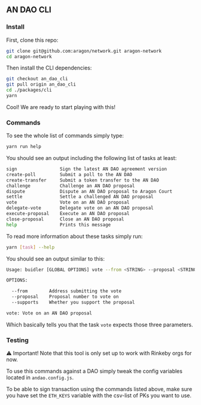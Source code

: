 ## AN DAO CLI

### Install

First, clone this repo:
```bash
git clone git@github.com:aragon/network.git aragon-network
cd aragon-network
```

Then install the CLI dependencies:
```bash
git checkout an_dao_cli
git pull origin an_dao_cli
cd ./packages/cli
yarn
```

Cool! We are ready to start playing with this!

### Commands

To see the whole list of commands simply type:
```bash
yarn run help
```

You should see an output including the following list of tasks at least:
```bash
sign            	Sign the latest AN DAO agreement version
create-poll     	Submit a poll to the AN DAO
create-transfer 	Submit a token transfer to the AN DAO
challenge       	Challenge an AN DAO proposal
dispute         	Dispute an AN DAO proposal to Aragon Court
settle          	Settle a challenged AN DAO proposal
vote            	Vote on an AN DAO proposal
delegate-vote   	Delegate vote on an AN DAO proposal
execute-proposal	Execute an AN DAO proposal
close-proposal  	Close an AN DAO proposal
help            	Prints this message
```

To read more information about these tasks simply run:
```bash
yarn [task] --help
```

You should see an output similar to this:
```bash
Usage: buidler [GLOBAL OPTIONS] vote --from <STRING> --proposal <STRING> --supports <STRING>

OPTIONS:

  --from    	Address submitting the vote
  --proposal	Proposal number to vote on
  --supports	Whether you support the proposal

vote: Vote on an AN DAO proposal
```

Which basically tells you that the task `vote` expects those three parameters.


### Testing

⚠️ Important! Note that this tool is only set up to work with Rinkeby orgs for now.

To use this commands against a DAO simply tweak the config variables located in `andao.config.js`.

To be able to sign transaction using the commands listed above, make sure you have set the `ETH_KEYS` variable with the csv-list of PKs you want to use.
